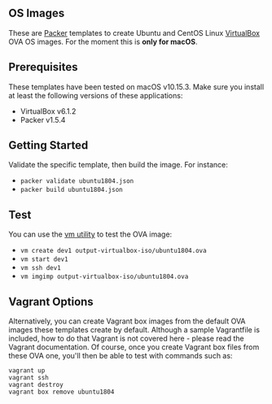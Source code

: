 ## OS Images

These are [Packer](http://www.packer.io/) templates to create Ubuntu and CentOS Linux [VirtualBox](https://www.virtualbox.org/) OVA OS images. For the moment this is __only for macOS__.

## Prerequisites
These templates have been tested on macOS v10.15.3. Make sure you install at least the following versions of these applications:
  * VirtualBox v6.1.2
  * Packer v1.5.4

## Getting Started
Validate the specific template, then build the image. For instance:
  * `packer validate ubuntu1804.json`
  * `packer build ubuntu1804.json`

## Test
You can use the [vm utility](https://github.com/lencap/vm) to test the OVA image:
  * `vm create dev1 output-virtualbox-iso/ubuntu1804.ova`
  * `vm start dev1`
  * `vm ssh dev1`
  * `vm imgimp output-virtualbox-iso/ubuntu1804.ova`

## Vagrant Options
Alternatively, you can create Vagrant box images from the default OVA images these templates create by default. Although a sample Vagrantfile is included, how to do that Vagrant is not covered here - please read the Vagrant documentation. Of course, once you create Vagrant box files from these OVA one, you'll then be able to test with commands such as:
```
vagrant up
vagrant ssh
vagrant destroy
vagrant box remove ubuntu1804
```
